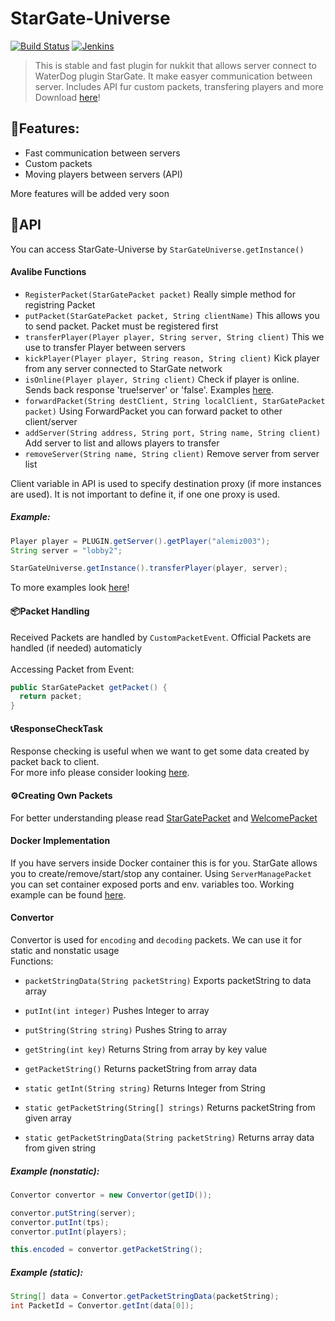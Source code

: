 # StarGate-Universe
[![Build Status](https://travis-ci.org/Alemiz112/StarGate-Universe.svg?branch=master)](https://travis-ci.org/Alemiz112/StarGate-Universe) [![Jenkins](http://jenkins.mizerak.eu/job/StarGate-Universe/badge/icon)](http://jenkins.mizerak.eu/job/StarGate-Universe/)
> This is stable and fast plugin for nukkit that allows server connect to WaterDog plugin StarGate. It make easyer communication between server. Includes API fur custom packets, transfering players and more 
</br> Download [here](http://jenkins.mizerak.eu/job/StarGate-Universe/)!

## 🎯Features:
- Fast communication between servers
- Custom packets
- Moving players between servers (API)

More features will be added very soon

## 🔧API
You can access StarGate-Universe by ``StarGateUniverse.getInstance()``
#### Avalibe Functions
- ``RegisterPacket(StarGatePacket packet)`` Really simple method for registring Packet
- ``putPacket(StarGatePacket packet, String clientName)`` This allows you to send packet. Packet must be registered first
- ``transferPlayer(Player player, String server, String client)`` This we use to transfer Player between servers
- ``kickPlayer(Player player, String reason, String client)``  Kick player from any server connected to StarGate network
- ``isOnline(Player player, String client)`` Check if player is online. Sends back response 'true!server' or 'false'. Examples [here](https://github.com/Alemiz112/StarGate-Universe/tree/master/src/tests#playeronline-response).
- ``forwardPacket(String destClient, String localClient, StarGatePacket packet)`` Using ForwardPacket you can forward packet to other client/server
- ``addServer(String address, String port, String name, String client)`` Add server to list and allows players to transfer
- ``removeServer(String name, String client)`` Remove server from server list

Client variable in API is used to specify destination proxy (if more instances are used). It is not important to define it, if one one proxy is used.
##### Example:
```java
Player player = PLUGIN.getServer().getPlayer("alemiz003");
String server = "lobby2";

StarGateUniverse.getInstance().transferPlayer(player, server);
```
To more examples look [here](https://github.com/Alemiz112/StarGate-Universe/tree/master/src/tests)!

#### 📦Packet Handling
Received Packets are handled by ``CustomPacketEvent``. Official Packets are handled (if needed) automaticly</br></br>
Accessing Packet from Event:</br>
```java
public StarGatePacket getPacket() {
  return packet;
}
```
#### 📞ResponseCheckTask
Response checking is useful when we want to get some data created by packet back to client.</br> 
For more info please consider looking [here](https://github.com/Alemiz112/StarGate-Universe/tree/master/src/tests).

#### ⚙️Creating Own Packets
For better understanding please read [StarGatePacket](https://github.com/Alemiz112/StarGate-Universe/blob/master/src/alemiz/sgu/packets/StarGatePacket.java) and [WelcomePacket](https://github.com/Alemiz112/StarGate-Universe/blob/master/src/alemiz/sgu/packets/WelcomePacket.java)

#### Docker Implementation
If you have servers inside Docker container this is for you. StarGate allows you to create/remove/start/stop any container. Using `ServerManagePacket` you can set container exposed ports and env. variables too.
 Working example can be found [here](https://github.com/Alemiz112/StarGate-Universe/tree/master/src/tests#docker-implementation-example).
#### Convertor
Convertor is used for ``encoding`` and ``decoding`` packets. We can use it for static and nonstatic usage</br>
Functions:</br>
- ``packetStringData(String packetString)`` Exports packetString to data array
- ``putInt(int integer)`` Pushes Integer to array
- ``putString(String string)`` Pushes String to array
- ``getString(int key)`` Returns String from array by key value
- ``getPacketString()`` Returns packetString from array data

- ``static getInt(String string)`` Returns Integer from String
- ``static getPacketString(String[] strings)`` Returns packetString from given array
- ``static getPacketStringData(String packetString)`` Returns array data from given string

##### Example (nonstatic):
```java
Convertor convertor = new Convertor(getID());

convertor.putString(server);
convertor.putInt(tps);
convertor.putInt(players);

this.encoded = convertor.getPacketString();
```
##### Example (static):
```java
String[] data = Convertor.getPacketStringData(packetString);
int PacketId = Convertor.getInt(data[0]);
```
